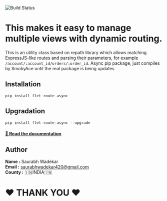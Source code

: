 ![Build Status](flet-route.png)
# This makes it easy to manage multiple views with dynamic routing.

This is an utility class based on repath library which allows matching ExpressJS-like routes and parsing their parameters, for example `/account/:account_id/orders/:order_id`.
Async pip package, just compiles by SmokyAce until the real package is being updates

## Installation
```
pip install flet-route-async
```

## Upgradation
```
pip install flet-route-async --upgrade
```

#### [📖 Read the documentation ](https://saurabhwadekar.github.io/flet-route-doc)


## Author

<b>Name :</b> Saurabh Wadekar<br>
<b>Email :</b> saurabhwadekar420@gmail.com<br>
<b>County :</b> 🇮🇳INDIA🇮🇳<br>

<h1>❤️ THANK YOU ❤️</h1><br> 
